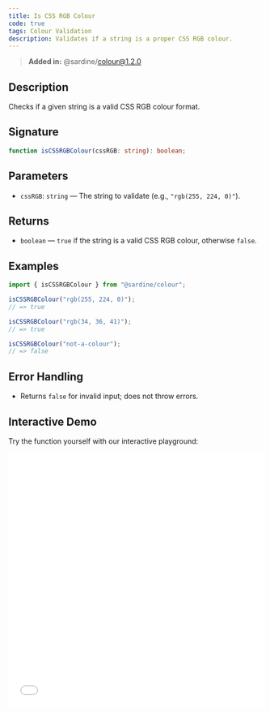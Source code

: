 ```yaml
---
title: Is CSS RGB Colour
code: true
tags: Colour Validation
description: Validates if a string is a proper CSS RGB colour.
---
```


> **Added in:** @sardine/colour@1.2.0

## Description

Checks if a given string is a valid CSS RGB colour format.

## Signature

```typescript
function isCSSRGBColour(cssRGB: string): boolean;
```

## Parameters

- `cssRGB`: `string` — The string to validate (e.g., `"rgb(255, 224, 0)"`).

## Returns

- `boolean` — `true` if the string is a valid CSS RGB colour, otherwise `false`.

## Examples

```typescript
import { isCSSRGBColour } from "@sardine/colour";

isCSSRGBColour("rgb(255, 224, 0)");
// => true

isCSSRGBColour("rgb(34, 36, 41)");
// => true

isCSSRGBColour("not-a-colour");
// => false
```

## Error Handling

- Returns `false` for invalid input; does not throw errors.

## Interactive Demo

Try the function yourself with our interactive playground:

<iframe
  src="/playground/isCSSRGBColour.html"
  title="isCSSRGBColour"
  width="100%"
  height="500px"
  style="border:0; overflow:hidden;"
  sandbox="allow-scripts allow-same-origin"
></iframe>
